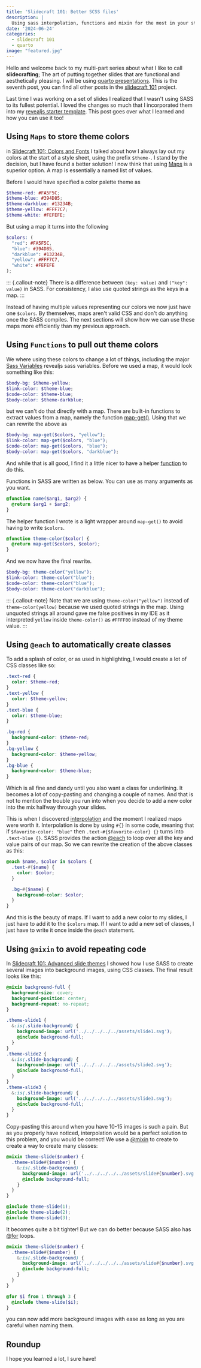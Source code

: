 ```yaml
---
title: 'Slidecraft 101: Better SCSS files'
description: |
  Using sass interpolation, functions and mixin for the most in your style sheets
date: '2024-06-24'
categories:
  - slidecraft 101
  - quarto
image: "featured.jpg"
---
```




Hello and welcome back to my multi-part series about what I like to call **slidecrafting**; The art of putting together slides that are functional and aesthetically pleasing. I will be using [quarto presentations](https://quarto.org/). This is the seventh post, you can find all other posts in the [slidecraft 101](../../project/slidecraft-101/index.qmd#blog-posts) project.

Last time I was working on a set of slides I realized that I wasn't using SASS to its fullest potential. I loved the changes so much that I incorporated them into my [revealjs starter template](https://github.com/EmilHvitfeldt/quarto-revealjs-template). This post goes over what I learned and how you can use it too!

## Using `Maps` to store theme colors

in [Slidecraft 101: Colors and Fonts](../slidecraft-colors-fonts/index.md#applying-colors) I talked about how I always lay out my colors at the start of a style sheet, using the prefix `$theme-`. I stand by the decision, but I have found a better solution! I now think that using [Maps](https://sass-lang.com/documentation/values/maps/) is a superior option. A map is essentially a named list of values.

Before I would have specified a color palette theme as

```scss
$theme-red: #FA5F5C;
$theme-blue: #394D85;
$theme-darkblue: #13234B;
$theme-yellow: #FFF7C7;
$theme-white: #FEFEFE;
```

But using a map it turns into the following

```scss
$colors: (
  "red": #FA5F5C,
  "blue": #394D85,
  "darkblue": #13234B,
  "yellow": #FFF7C7,
  "white": #FEFEFE
);
```

::: {.callout-note}
There is a difference between `(key: value)` and `("key": value)` in SASS. For consistency, I also use quoted strings as the keys in a map.
:::

Instead of having multiple values representing our colors we now just have one `$colors`. By themselves, maps aren't valid CSS and don't do anything once the SASS compiles. The next sections will show how we can use these maps more efficiently than my previous approach.

## Using `Functions` to pull out theme colors

We where using these colors to change a lot of things, including the major [Sass Variables](https://quarto.org/docs/presentations/revealjs/themes.html#sass-variables) revealjs sass variables. Before we used a map, it would look something like this:

```scss
$body-bg: $theme-yellow;
$link-color: $theme-blue;
$code-color: $theme-blue;
$body-color: $theme-darkblue;
```

but we can't do that directly with a map. There are built-in functions to extract values from a map, namely the function [map-get()](https://sass-lang.com/documentation/values/maps/#look-up-a-value). Using that we can rewrite the above as

```scss
$body-bg: map-get($colors, "yellow");
$link-color: map-get($colors, "blue");
$code-color: map-get($colors, "blue");
$body-color: map-get($colors, "darkblue");
```

And while that is all good, I find it a little nicer to have a helper [function](https://sass-lang.com/documentation/at-rules/function/) to do this.

Functions in SASS are written as below. You can use as many arguments as you want.

```scss
@function name($arg1, $arg2) {
  @return $arg1 + $arg2;
}
```

The helper function I wrote is a light wrapper around `map-get()` to avoid having to write `$colors`.

```scss
@function theme-color($color) {
  @return map-get($colors, $color);
}
```

And we now have the final rewrite.

```scss
$body-bg: theme-color("yellow");
$link-color: theme-color("blue");
$code-color: theme-color("blue");
$body-color: theme-color("darkblue");
```

::: {.callout-note}
Note that we are using `theme-color("yellow")` instead of `theme-color(yellow)` because we used quoted strings in the map. Using unquoted strings all around gave me false positives in my IDE as it interpreted `yellow` inside `theme-color()` as `#FFFF00` instead of my theme value.
:::

## Using `@each` to automatically create classes

To add a splash of color, or as used in highlighting, I would create a lot of CSS classes like so:

```scss
.text-red {
  color: $theme-red;
}
.text-yellow {
  color: $theme-yellow;
}
.text-blue {
  color: $theme-blue;
}

.bg-red {
  background-color: $theme-red;
}
.bg-yellow {
  background-color: $theme-yellow;
}
.bg-blue {
  background-color: $theme-blue;
}
```

Which is all fine and dandy until you also want a class for underlining. It becomes a lot of copy-pasting and changing a couple of names. And that is not to mention the trouble you run into when you decide to add a new color into the mix halfway through your slides.

This is when I discovered [interpolation](https://sass-lang.com/documentation/interpolation/) and the moment I realized maps were worth it. Interpolation is done by using `#{}` in some code, meaning that if `$favorite-color: "blue"` then `.text-#{$favorite-color} {}` turns into `.text-blue {}`. SASS provides the action [@each](https://sass-lang.com/documentation/at-rules/control/each/) to loop over all the key and value pairs of our map. So we can rewrite the creation of the above classes as this:

```scss
@each $name, $color in $colors {
  .text-#{$name} {
    color: $color;
  }

  .bg-#{$name} {
    background-color: $color;
  }
}
```

And this is the beauty of maps. If I want to add a new color to my slides, I just have to add it to the `$colors` map. If I want to add a new set of classes, I just have to write it once inside the `@each` statement.

## Using `@mixin` to avoid repeating code

In [Slidecraft 101: Advanced slide themes](../slidecraft-scss-themes/index.qmd#how-to-create-your-own) I showed how I use SASS to create several images into background images, using CSS classes. The final result looks like this:

```scss
@mixin background-full {
  background-size: cover;
  background-position: center;
  background-repeat: no-repeat;
}

.theme-slide1 {
  &:is(.slide-background) {
    background-image: url('../../../../../assets/slide1.svg');
    @include background-full;
  }
}
.theme-slide2 {
  &:is(.slide-background) {
    background-image: url('../../../../../assets/slide2.svg');
    @include background-full;
  }
}
.theme-slide3 {
  &:is(.slide-background) {
    background-image: url('../../../../../assets/slide3.svg');
    @include background-full;
  }
}
```

Copy-pasting this around when you have 10-15 images is such a pain. But as you properly have noticed, interpolation would be a perfect solution to this problem, and you would be correct! We use a [@mixin](https://sass-lang.com/documentation/at-rules/mixin/) to create to create a way to create many classes:

```scss
@mixin theme-slide($number) {
  .theme-slide#{$number} {
    &:is(.slide-background) {
      background-image: url('../../../../../assets/slide#{$number}.svg');
      @include background-full;
    }
  }
}

@include theme-slide(1);
@include theme-slide(2);
@include theme-slide(3);
```

It becomes quite a bit tighter! But we can do better because SASS also has [@for](https://sass-lang.com/documentation/at-rules/control/for/) loops.

```scss
@mixin theme-slide($number) {
  .theme-slide#{$number} {
    &:is(.slide-background) {
      background-image: url('../../../../../assets/slide#{$number}.svg');
      @include background-full;
    }
  }
}

@for $i from 1 through 3 {
  @include theme-slide($i);
}
```

you can now add more background images with ease as long as you are careful when naming them.

## Roundup

I hope you learned a lot, I sure have!

